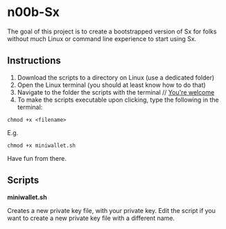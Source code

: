 n00b-Sx
=======

The goal of this project is to create a bootstrapped version of Sx for folks without much Linux or command line experience to start using Sx.

## Instructions

1. Download the scripts to a directory on Linux (use a dedicated folder)
2. Open the Linux terminal (you should at least know how to do that)
2. Navigate to the folder the scripts with the terminal // [You're welcome](http://askubuntu.com/questions/207442/how-to-add-open-terminal-here-to-nautilus-context-menu)
3. To make the scripts executable upon clicking, type the following in the terminal:

```chmod +x <filename>```

E.g.

```chmod +x miniwallet.sh```

Have fun from there.

## Scripts

**miniwallet.sh**

  Creates a new private key file, with your private key. Edit the script if you want to create a new private key file with a different name.
